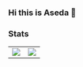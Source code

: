 ### Hi this is Aseda 👋

<!--
**AsedaDeveloper/AsedaDeveloper** is a ✨ _special_ ✨ repository because its `README.md` (this file) appears on your GitHub profile.

Here are some ideas to get you started:

- 🔭 I’m currently working on ...
- 🌱 I’m currently learning ...
- 👯 I’m looking to collaborate on ...
- 🤔 I’m looking for help with ...
- 💬 Ask me about ...
- 📫 How to reach me: ...
- 😄 Pronouns: ...
- ⚡ Fun fact: ...
-->


### Stats
<table><tr><td>

  <img src='https://github-readme-stats.vercel.app/api/?username=AsedaDeveloper&count_private=true&show_icons=true'>

  </td><td>

  <img src='https://github-readme-stats.vercel.app/api/top-langs/?username=AsedaDeveloper'> 

  </td></tr></table>
